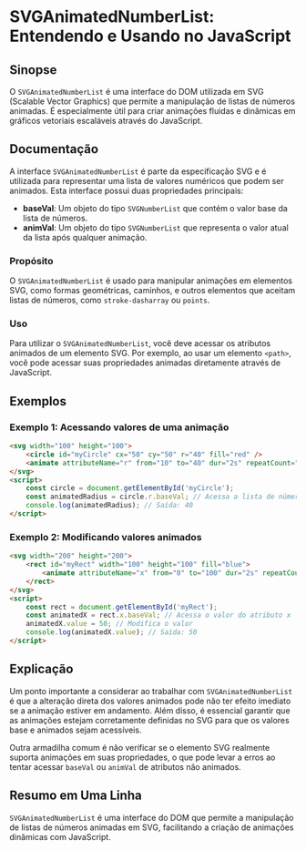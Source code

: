 <!--
Meta Description: # SVGAnimatedNumberList: Entendendo e Usando no JavaScript ## Sinopse O `SVGAnimatedNumberList` é uma interface do DOM utilizada em SVG (Scalable Vect...
Meta Keywords: svg, que, svganimatednumberlist, animados, uma
-->

# SVGAnimatedNumberList: Entendendo e Usando no JavaScript

## Sinopse
O `SVGAnimatedNumberList` é uma interface do DOM utilizada em SVG (Scalable Vector Graphics) que permite a manipulação de listas de números animadas. É especialmente útil para criar animações fluidas e dinâmicas em gráficos vetoriais escaláveis através do JavaScript.

## Documentação
A interface `SVGAnimatedNumberList` é parte da especificação SVG e é utilizada para representar uma lista de valores numéricos que podem ser animados. Esta interface possui duas propriedades principais:

- **baseVal**: Um objeto do tipo `SVGNumberList` que contém o valor base da lista de números.
- **animVal**: Um objeto do tipo `SVGNumberList` que representa o valor atual da lista após qualquer animação.

### Propósito
O `SVGAnimatedNumberList` é usado para manipular animações em elementos SVG, como formas geométricas, caminhos, e outros elementos que aceitam listas de números, como `stroke-dasharray` ou `points`.

### Uso
Para utilizar o `SVGAnimatedNumberList`, você deve acessar os atributos animados de um elemento SVG. Por exemplo, ao usar um elemento `<path>`, você pode acessar suas propriedades animadas diretamente através de JavaScript.

## Exemplos

### Exemplo 1: Acessando valores de uma animação
```html
<svg width="100" height="100">
    <circle id="myCircle" cx="50" cy="50" r="40" fill="red" />
    <animate attributeName="r" from="10" to="40" dur="2s" repeatCount="indefinite" />
</svg>
<script>
    const circle = document.getElementById('myCircle');
    const animatedRadius = circle.r.baseVal; // Acessa a lista de números animados
    console.log(animatedRadius); // Saída: 40
</script>
```

### Exemplo 2: Modificando valores animados
```html
<svg width="200" height="200">
    <rect id="myRect" width="100" height="100" fill="blue">
        <animate attributeName="x" from="0" to="100" dur="2s" repeatCount="indefinite" />
    </rect>
</svg>
<script>
    const rect = document.getElementById('myRect');
    const animatedX = rect.x.baseVal; // Acessa o valor do atributo x
    animatedX.value = 50; // Modifica o valor
    console.log(animatedX.value); // Saída: 50
</script>
```

## Explicação
Um ponto importante a considerar ao trabalhar com `SVGAnimatedNumberList` é que a alteração direta dos valores animados pode não ter efeito imediato se a animação estiver em andamento. Além disso, é essencial garantir que as animações estejam corretamente definidas no SVG para que os valores base e animados sejam acessíveis.

Outra armadilha comum é não verificar se o elemento SVG realmente suporta animações em suas propriedades, o que pode levar a erros ao tentar acessar `baseVal` ou `animVal` de atributos não animados.

## Resumo em Uma Linha
`SVGAnimatedNumberList` é uma interface do DOM que permite a manipulação de listas de números animadas em SVG, facilitando a criação de animações dinâmicas com JavaScript.